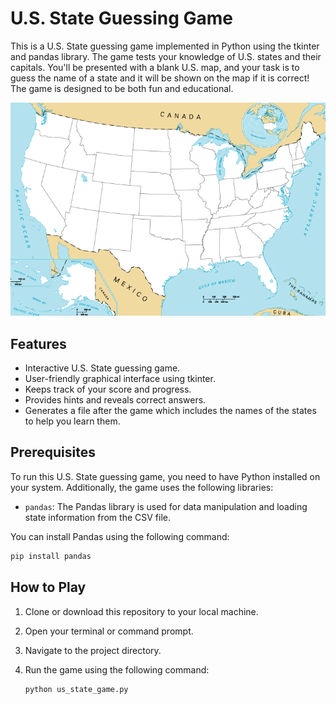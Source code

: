 # U.S. State Guessing Game

This is a U.S. State guessing game implemented in Python using the tkinter and pandas library. The game tests your knowledge of U.S. states and their capitals. You'll be presented with a blank U.S. map, and your task is to guess the name of a state and it will be shown on the map if it is correct! The game is designed to be both fun and educational.

<img src="./blank_states_img.gif">

## Features

- Interactive U.S. State guessing game.
- User-friendly graphical interface using tkinter.
- Keeps track of your score and progress.
- Provides hints and reveals correct answers.
- Generates a file after the game which includes the names of the states to help you learn them.

## Prerequisites

To run this U.S. State guessing game, you need to have Python installed on your system. Additionally, the game uses the following libraries:

- `pandas`: The Pandas library is used for data manipulation and loading state information from the CSV file.

You can install Pandas using the following command:

  ```bash
  pip install pandas
  ```


## How to Play

1. Clone or download this repository to your local machine.
2. Open your terminal or command prompt.
3. Navigate to the project directory.
4. Run the game using the following command:

   ```bash
   python us_state_game.py
